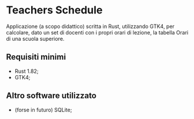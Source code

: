 # Teachers Schedule

Applicazione (a scopo didattico) scritta in Rust, utilizzando GTK4, per calcolare, dato un set di docenti con i propri orari di lezione, la tabella Orari di una scuola superiore.

## Requisiti minimi

- Rust 1.82;
- GTK4;

## Altro software utilizzato

- (forse in futuro) SQLite;
